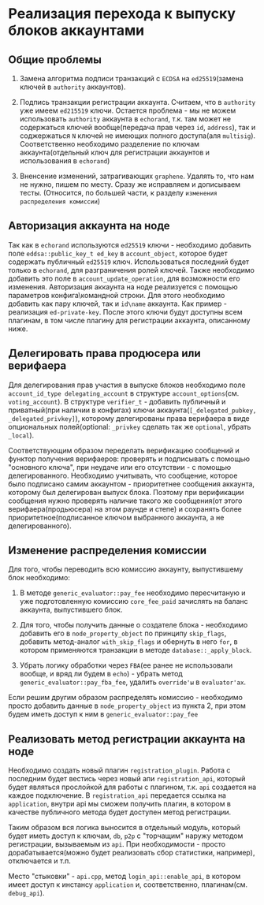 # Реализация перехода к выпуску блоков аккаунтами

## Общие проблемы

1. Замена алгоритма подписи транзакций с `ECDSA` на `ed25519`(замена ключей в `authority` аккаунтов).

2. Подпись транзакции регистрации аккаунта. Считаем, что в `authority` уже имеем `ed215519` ключи. Остается проблема - мы не можем использовать `authority` аккаунта в `echorand`, т.к. там может не содержаться ключей вообще(передача прав через `id`, `address`), так и соджержаться `N` ключей не имеющих полного доступа(аля `multisig`). Соответственно необходимо разделение по ключам аккаунта(отдельный ключ для регистрации аккаунтов и использования в `echorand`)

3. Вненсение изменений, затрагивающих `graphene`. Удалять то, что нам не нужно, пишем по месту. Сразу же исправляем и дописываем тесты. (Относится, по большей части, к разделу `изменения распределения комиссии`)

## Авторизация аккаунта на ноде

Так как в `echorand` используются `ed25519` ключи - необходимо добавить поле `eddsa::public_key_t ed_key` в `account_object`, которое будет содержать публичный `ed25519` ключ. Использоваться последний будет только в `echorand`, для разграничения ролей ключей. Также необходимо добавить это поле в `account_update_operation`, для возможности его изменения. Авторизация аккаунта на ноде реализуется с помощью параметров конфига\командной строки. Для этого необходимо добавить как пару ключей, так и `id\name` аккаунта. Как пример - реализация `ed-private-key`. После этого ключи будут доступны всем плагинам, в том числе плагину для регистрации аккаунта, описанному ниже.

## Делегировать права продюсера или верифаера

Для делегирования прав участия в выпуске блоков необходимо поле `account_id_type delegating_account` в структуре `account_options`(см. `voting_account`). В структуре `verifier_t` - добавить публичный и приватный(при наличии в конфигах) ключи аккаунта(`[_delegated_pubkey, _delegated_privkey]`), которому делегированы права верифаера в виде опциональных полей(optional: `_privkey` сделать так же `optional`, убрать `_local`).

Соответствующим образом переделать верификацию сообщений и функтор получения верифаеров: проверять и подписывать с помощью "основного ключа", при неудаче или его отсутствии - с помощью делегированного. Необходимо учитывать, что сообщение, которое было подписано самим аккаунтом - приоритетнее сообщения аккаунта, которому был делегирован выпуск блока. Поэтому при верификации сообщения нужно проверять наличие такого же сообщения(от этого верифаера(продьюсера) на этом раунде и степе) и сохранять более приоритетное(подписанное ключом выбранного аккаунта, а не делегированного).

## Изменение распределения комиссии

Для того, чтобы переводить всю комиссию аккаунту, выпустившему блок необходимо:

1. В методе `generic_evaluator::pay_fee` необходимо пересчитаную и уже подготовленную комиссию `core_fee_paid` зачислять на баланс аккаунта, выпустившего блок.

2. Для того, чтобы получить данные о создателе блока - необходимо добавить его в `node_property_object` по принципу `skip_flags`, добавить метод-аналог `with_skip_flags` и обернуть в него `for`, в котором применяются транзакции в методе `database::_apply_block`.

3. Убрать логику обработки через `FBA`(ее ранее не использовали вообще, и вряд ли будем в `echo`) - убрать метод `generic_evaluator::pay_fba_fee`, удалить `override'ы` в `evaluator'ах`.

Если решим другим образом распределять комиссию - необходимо просто добавить данные в `node_property_object` из пункта 2, при этом будем иметь доступ к ним в `generic_evaluator::pay_fee`

## Реализовать метод регистрации аккаунта на ноде

Необходимо создать новый плагин `registration_plugin`. Работа с последним будет вестись через новый апи `registration_api`, который будет являться прослойкой для работы с плагином, т.к. `api` создается на каждое подключение. В `registration_api` передается ссылка на `application`, внутри api мы сможем получить плагин, в котором в качестве публичного метода будет доступен метод регистрации.

Таким образом вся логика выносится в отдельный модуль, который будет иметь доступ к ключам, `db`, `p2p` с "торчащим" наружу методом регистрации, вызываемым из `api`. При необходимости - просто дорабатывается(можно будет реализовать сбор статистики, например), отключается и т.п.

Место "стыковки" - `api.cpp`, метод `login_api::enable_api`, в котором имеет доступ к инстансу `application` и, соответственно, плагинам(см. `debug_api`).
